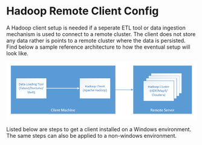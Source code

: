# Hadoop Remote Client Config
A Hadoop client setup is needed if a seperate ETL tool or data ingestion mechanism is used to connect to a remote cluster.  The client does not store any data rather is points to a remote cluster where the data is persisted. Find below a sample reference architecture to how the eventual setup will look like.

 ![alt text](https://github.com/ICFI/hadoop_client_config/blob/master/HadoopClientConfig.PNG "Logo Title Text 1")

Listed below are steps to get a client installed on a Windows environment.  The same steps can also be applied to a non-windows environment.  


